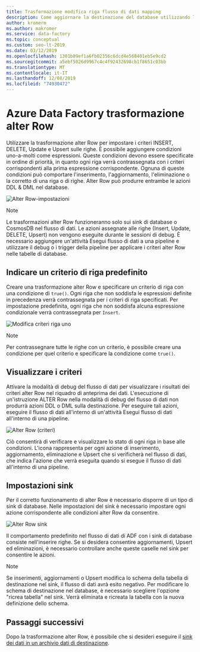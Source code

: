 ```yaml
---
title: Trasformazione modifica riga flusso di dati mapping
description: Come aggiornare la destinazione del database utilizzando la trasformazione alter Row del flusso di dati del mapping di Azure Data Factory
author: kromerm
ms.author: makromer
ms.service: data-factory
ms.topic: conceptual
ms.custom: seo-lt-2019
ms.date: 03/12/2019
ms.openlocfilehash: 1301b89ef1a6fb02356c6dcd4e568401eb5e9cd2
ms.sourcegitcommit: a5ebf5026d9967c4c4f92432698cb1f8651c03bb
ms.translationtype: MT
ms.contentlocale: it-IT
ms.lasthandoff: 12/08/2019
ms.locfileid: "74930472"
---
```

# <a name="azure-data-factory-alter-row-transformation"></a>Azure Data Factory trasformazione alter Row

Utilizzare la trasformazione alter Row per impostare i criteri INSERT, DELETE, Update e Upsert sulle righe. È possibile aggiungere condizioni uno-a-molti come espressioni. Queste condizioni devono essere specificate in ordine di priorità, in quanto ogni riga verrà contrassegnata con i criteri corrispondenti alla prima espressione corrispondente. Ognuna di queste condizioni può comportare l'inserimento, l'aggiornamento, l'eliminazione o la corretto di una riga o di righe. Alter Row può produrre entrambe le azioni DDL & DML nel database.



![Alter Row-impostazioni](media/data-flow/alter-row1.png "Alter Row-impostazioni")

> [!NOTE]
> Le trasformazioni alter Row funzioneranno solo sui sink di database o CosmosDB nel flusso di dati. Le azioni assegnate alle righe (Insert, Update, DELETE, Upsert) non vengono eseguite durante le sessioni di debug. È necessario aggiungere un'attività Esegui flusso di dati a una pipeline e utilizzare il debug o i trigger della pipeline per applicare i criteri alter Row nelle tabelle di database.

## <a name="indicate-a-default-row-policy"></a>Indicare un criterio di riga predefinito

Creare una trasformazione alter Row e specificare un criterio di riga con una condizione di `true()`. Ogni riga che non soddisfa le espressioni definite in precedenza verrà contrassegnata per i criteri di riga specificati. Per impostazione predefinita, ogni riga che non soddisfa alcuna espressione condizionale verrà contrassegnata per `Insert`.

![Modifica criteri riga uno](media/data-flow/alter-row4.png "Modifica criteri riga uno")

> [!NOTE]
> Per contrassegnare tutte le righe con un criterio, è possibile creare una condizione per quel criterio e specificare la condizione come `true()`.

## <a name="view-policies"></a>Visualizzare i criteri

Attivare la modalità di debug del flusso di dati per visualizzare i risultati dei criteri alter Row nel riquadro di anteprima dei dati. L'esecuzione di un'istruzione ALTER Row nella modalità di debug del flusso di dati non produrrà azioni DDL o DML sulla destinazione. Per eseguire tali azioni, eseguire il flusso di dati all'interno di un'attività Esegui flusso di dati all'interno di una pipeline.

![Alter Row (criteri)](media/data-flow/alter-row3.png "Alter Row (criteri)")

Ciò consentirà di verificare e visualizzare lo stato di ogni riga in base alle condizioni. L'icona rappresenta per ogni azione di inserimento, aggiornamento, eliminazione e Upsert che si verificherà nel flusso di dati, che indica l'azione che verrà eseguita quando si esegue il flusso di dati all'interno di una pipeline.

## <a name="sink-settings"></a>Impostazioni sink

Per il corretto funzionamento di alter Row è necessario disporre di un tipo di sink di database. Nelle impostazioni del sink è necessario impostare ogni azione corrispondente alle condizioni alter Row da consentire.

![Alter Row sink](media/data-flow/alter-row2.png "Alter Row sink")

Il comportamento predefinito nel flusso di dati di ADF con i sink di database consiste nell'inserire righe. Se si desidera consentire aggiornamenti, Upsert ed eliminazioni, è necessario controllare anche queste caselle nel sink per consentire le azioni.

> [!NOTE]
> Se inserimenti, aggiornamenti o Upsert modifica lo schema della tabella di destinazione nel sink, il flusso di dati avrà esito negativo. Per modificare lo schema di destinazione nel database, è necessario scegliere l'opzione "ricrea tabella" nel sink. Verrà eliminata e ricreata la tabella con la nuova definizione dello schema.

## <a name="next-steps"></a>Passaggi successivi

Dopo la trasformazione alter Row, è possibile che si desideri eseguire il [sink dei dati in un archivio dati di destinazione](data-flow-sink.md).
